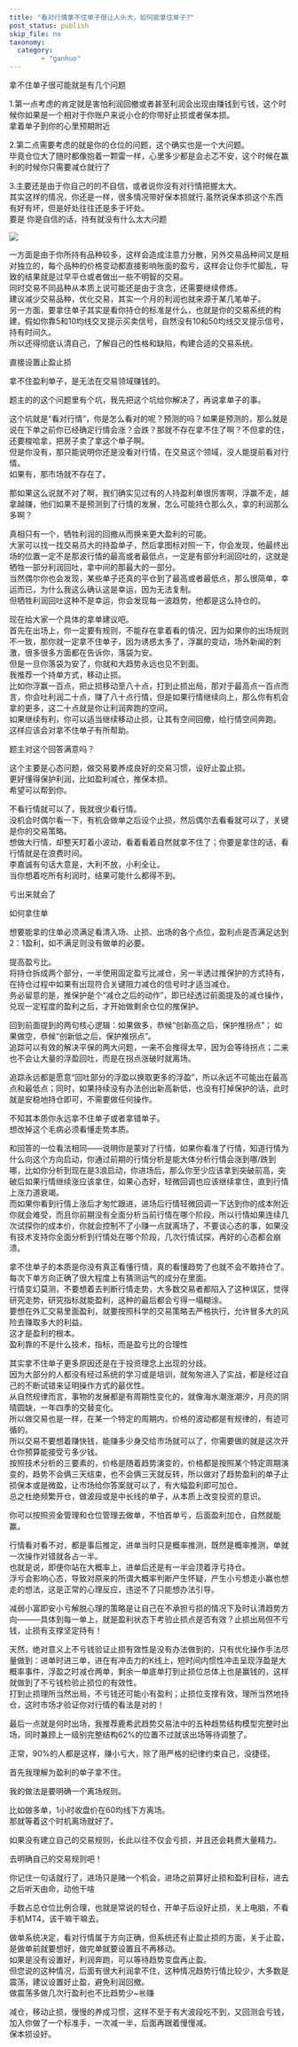 ```yaml
---
title: "看对行情拿不住单子很让人头大，如何能拿住单子?"
post_status: publish
skip_file: no
taxonomy:
  category:
        - "ganhuo"
---
```


拿不住单子很可能就是有几个问题

1.第一点考虑的肯定就是害怕利润回撤或者甚至利润会出现由赚钱到亏钱，这个时候你如果是一个相对于你账户来说小仓的你带好止损或者保本损。  
拿着单子到你的心里预期附近

2.第二点需要考虑的就是你的仓位的问题，这个确实也是一个大问题。  
毕竟仓位大了随时都像抱着一颗雷一样，心里多少都是会忐忑不安，这个时候在赢利的时候你只需要减仓就行了

3.主要还是由于你自己的的不自信，或者说你没有对行情把握太大。  
其实这样的情况，你还是一样，很多情况带好保本损就行.虽然说保本损这个东西有好有坏，但是好处往往还是多于坏处。  
要是 你是自信的话，持有就没有什么太大问题

![](https://cdn.fendou.la/funstoutiao/2020/11/134416708.jpg)

一方面是由于你所持有品种较多，这样会造成注意力分散，另外交易品种间又是相对独立的，每个品种的价格变动都直接影响账面的盈亏，这样会让你手忙脚乱，导致的结果就是过早平仓或者做出一些不明智的交易。  
同时交易不同品种从本质上说可能还是由于贪念，还需要继续修炼。  
建议减少交易品种，优化交易，其实一个月的利润也就来源于某几笔单子。  
另一方面，要拿住单子其实是看你持仓的标准是什么，也就是你的交易系统的构建，假如你靠5和10均线交叉提示买卖信号，自然没有10和50均线交叉提示信号，持有时间久。  
所以还得彻底认清自己，了解自己的性格和缺陷，构建合适的交易系统。

直接设置止盈止损

拿不住盈利单子，是无法在交易领域赚钱的。

题主的的这个问题里有个坑，我先把这个坑给你解决了，再说拿单子的事。

这个坑就是“看对行情”，你是怎么看对的呢？预测的吗？如果是预测的，那么就是说在下单之前你已经确定行情会涨？会跌？那就不存在拿不住了啊？不但拿的住，还要梭哈拿，把房子卖了拿这个单子啊。  
但是你没有，那只能说明你还是没看对行情，在交易这个领域，没人能提前看对行情。  
如果有，那市场就不存在了。

那如果这么说就不对了啊，我们确实见过有的人持盈利单很厉害啊，浮赢不走，越拿越赚，他们如果不是预测到了行情的发展，怎么可能持仓那么久，拿的利润那么多啊？

真相只有一个，牺牲利润的回撤从而换来更大盈利的可能。  
大家可以找一找交易员大的持盈单子，然后拿图标对照一下，你会发现，他最终出场的位置一定不是那波行情的最高或者最低点，一定是有部分利润回吐的，这就是牺牲一部分利润回吐，拿中间的那最大的一部分。  
当然偶尔你也会发现，某些单子还真的平仓到了最高或者最低点，那么很简单，幸运而已，为什么我这么确认这是幸运，因为无法复制。  
但牺牲利润回吐这种不是幸运，你会发现每一波趋势，他都是这么持仓的。

现在给大家一个具体的拿单建议吧。  
首先在出场上，你一定要有规则，不能存在拿着看的情况，因为如果你的出场规则不一致，那你就一定拿不住单子，因为诱惑太多了，浮赢的变动，场外新闻的刺激，很多很多方面都在告诉你，落袋为安。  
但是一旦你落袋为安了，你就和大趋势永远也见不到面。  
我推荐一个持单方式，移动止损。  
比如你浮赢一百点，把止损移动至八十点，打到止损出局，那对于最高点一百点而言，你会吐利润二十点，赚了八十点行情，但是如果行情继续向上，那么你有机会拿的更多，这二十点就是你让利润奔跑的空间。  
如果继续有利，你可以适当继续移动止损，让其有空间回撤，给行情空间奔跑。  
这样应该会对拿不住单子有所帮助。

题主对这个回答满意吗？

这个主要是心态问题，做交易要养成良好的交易习惯，设好止盈止损。  
更好懂得保护利润，比如盈利减仓，推保本损。  
希望可以帮到你。

不看行情就可以了，我就很少看行情。  
没机会时偶尔看一下，有机会做单之后设个止损，然后偶尔去看看就可以了，关键是你的交易策略。  
想做大行情，却整天盯着小波动，看着看着自然就拿不住了；你要是拿住的话，看行情就是在浪费时间。  
李嘉诚有句话大意是，大利不放，小利全让。  
当你想着吃所有利润时，结果可能什么都得不到。

亏出来就会了

如何拿住单

想要能拿的住单必须满足看清入场、止损、出场的各个点位，盈利点是否满足达到2：1盈利，如不满足则没有做单的必要。

提高盈亏比。  
将持仓拆成两个部分，一半使用固定盈亏比减仓，另一半透过推保护的方式持有，在持仓过程中如果有出现符合关键阻力减仓的信号时才适当减仓。  
务必留意的是，推保护是个“减仓之后的动作”，即已经透过前面提及的减仓操作，兑现一定程度的盈利之后，才开始做剩余仓位的推保护。

回到前面提到的两句核心逻辑：如果做多，恭候“创新高之后，保护推拐点”； 如果做空，恭候“创新低之后，保护推拐点”。  
追踪可以有效的解决平保的两大问题，一来不会推得太早，因为会等待拐点；二来也不会让大量的浮盈回吐，而是在拐点涨破时就离场。

追踪永远都是愿意“回吐部分的浮盈以换取更多的浮盈”，所以永远不可能出在最高点和最低点；同时，如果持续没有办法创出新高新低，也没有打掉保护的话，此时就是安稳地持仓即可，不需要做任何操作。

不知其本质你永远拿不住单子或者拿错单子。  
想改掉这个毛病必须看懂走势本质。

和回答的一位看法相同——说明你是蒙对了行情，如果你看准了行情，知道行情为什么向这个方向启动，你通过前期的行情分析是能大体分析行情会涨到哪/跌到哪，比如你分析到现在是3浪启动，你进场后，那么你至少应该拿到突破前高，突破后如果行情继续涨应该拿住，如果心态好，轻微回调也应该继续拿住，直到行情上涨力道衰竭。  
而如果你看到行情上涨后才匆忙跟进，进场后行情轻微回调一下达到你的成本附近你就会难受，而且你前期没有全面分析当前行情在哪个阶段，所以行情如果连续几次试探你的成本价，你就会控制不了小赚一点就离场了，不要谈心态的事，如果没有技术支持你全面分析到行情处在哪个阶段，几次行情试探，再好的心态都会崩溃。

拿不住单子的本质是你没有真正看懂行情，真的看懂趋势了也就不会不敢持仓了。  
每次下单方向正确了很大程度上有猜测运气的成分在里面。  
行情变幻莫测，不要想着去判断行情走势，大多数交易者都陷入了这种误区，觉得研究走势，研究指标就能盈利，这种的最后都会亏得一塌糊涂。  
要想在外汇交易里面盈利，就要按照科学的交易策略去严格执行，允许冒多大的风险去赚取多大的利益。  
这才是盈利的根本。  
盈利靠的不是什么技术，指标，而是盈亏比的合理性

其实拿不住单子更多原因还是在于投资理念上出现的分歧。  
因为大部分的人都没有经过系统的学习或是培训，就匆匆进入了实战，都是经过自己的不断试错来证明操作方式的最优性。  
从自然规律而言，事物的发展都是有周期性变化的，就像海水潮涨潮汐，月亮的阴晴圆缺，一年四季的交替变化。  
所以做交易也是一样，在某一个特定的周期内，价格的波动都是有规律的，有迹可循的。  
所以交易不要想着赚快钱，能赚多少身交给市场就可以了，你需要做的就是这次开仓你预算能接受亏多少钱。  
按照技术分析的三要素的，价格是随着趋势演变的，价格都是按照某个特定周期演变的，趋势不会俩三天结束，也不会俩三天就反转，所以做对了趋势盈利的单子止损保本或是微盈，让市场给你答案就可以了，有大幅盈利即可加仓。  
总之杜绝频繁开仓，做波段或是中长线的单子，从本质上改变投资的意识。

你可以按照资金管理和仓位管理去做单，不怕首单亏，后面盈利加仓，自然就能赢。

行情看对看不对，都是事后推定，进单当时只是概率推测，既然是概率推测，单就一次操作对错就各占一半。  
也就是说，即便你站在大概率上，进单后还是有一半会顶着浮亏持仓。  
浮亏会影响心态，导致对原来的所谓大概率判断产生怀疑，产生小亏想走小赢也想走的想法，这是正常的心理反应，违逆不了只能想办法引导。

减弱小富即安小亏解脱心理的策略是让自己在不承担亏损的情况下及时认清趋势方向———具体到每一单上，就是盈利状态下考验止损点是否有效？止损出局但不亏钱，止损有支撑坚定持有！

天然，绝对意义上不亏钱验证止损有效性是没有办法做到的，只有优化操作手法尽量做到：进单时进三单，进在有冲击力的K线上，短时间内惯性冲击呈现浮盈是大概率事件，浮盈之时减仓两单，剩余一单底单打到止损位总体上也是赢钱的，这样就做到了不亏钱检验止损位的有效性。  
打到止损理所当然出局，不亏钱还可能小有盈利；止损位支撑有效，理所当然地持仓，这时市场才验证你对行情的看法是对的！

最后一点就是何时出场，我推荐鹿希武趋势交易法中的五种趋势结构模型完整时出场，同时兼顾上一级别完整结构62%的位置不过就该出场等待调整了。

正常，90%的人都是这样，赚小亏大，除了用严格的纪律约束自己，没捷径。

首先我理解为盈利的单子拿不住。

我的做法是要明确一个离场规则。

比如做多单，1小时收盘价在60均线下方离场。  
那就等着这个时机离场就好了。

如果没有建立自己的交易规则，长此以往不仅会亏损，并且还会耗费大量精力。

去明确自己的交易规则吧！

你记住一句话就行了，进场只是赌一个机会，进场之前算好止损和盈利目标，进去之后听天由命，动他干啥

手数占总仓位比例合理，也就是常说的轻仓，开单子后设好止损，关上电脑，不看手机MT4，该干嘛干嘛去。

做单系统决定，看对行情属于方向正确，但系统还有止盈止损的方面，关于止盈，是做单前就要想好，做完单就要设置且不再移动。  
如果是没有设置好，利润奔跑，可以等待趋势变盘再止盈。  
但您说的这种情况，后面有很大利润拿不住，这种情况趋势行情比较少，大多数是震荡，建议设置好止盈，避免利润回撤。  
做震荡多做几次行盈利也不比趋势少~㊗️赚

减仓，移动止损，慢慢的养成习惯，这样不至于有大波段吃不到，又回测会亏钱，加入你做了一个标准手，一次减一半，后面再跟着慢慢减。  
保本损设好。
